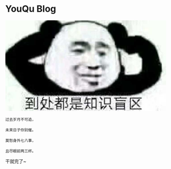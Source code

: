 # YouQu Blog

![](./img/index.png)

    过去岁月不可追，
    
    未来日子你别催。
    
    莫愁身外七八事，
    
    且尽眼前两三杯。

干就完了~
